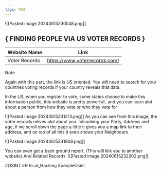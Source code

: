 ```yaml
---
tags: TCM
---
```

![[Pasted image 20240615230548.png]]

## { FINDING PEOPLE VIA US VOTER RECORDS } 

| Website Name  | Link                          |
| ------------- | ----------------------------- |
| Voter Records | https://www.voterrecords.com/ |

> [!NOTE]
> Again with this part, the link is US oriented.  You will need to search for your countries voting records if your country reveals that data. 
> 
> In the US, when you register to vote, some states choose to make this information public, this website is pretty powerfull, and you can learn alot about a person from how they vote or who they vote for

![[Pasted image 20240615231413.png]]
As you can see from this image, the voter records relives alot about you. Inlcudeing your Party, Address and age, if we scroll down the page a little it gives you a map link to their address, and on top of all this it even shows your Neighbours

![[Pasted image 20240615231809.png]]

You can even get a back ground report, (This will link you to another website) And Related Records:
![[Pasted image 20240615232202.png]]


#OSINT #Ethical_Hacking #peopleOsint